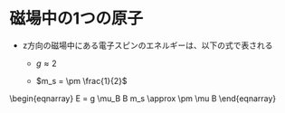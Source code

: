 
磁場中の1つの原子
===============

* z方向の磁場中にある電子スピンのエネルギーは、以下の式で表される

    * $g \approx 2$
    
    * $m_s = \pm \frac{1}{2}$

\begin{eqnarray}
E = g \mu_B B m_s \approx \pm \mu B
\end{eqnarray}
